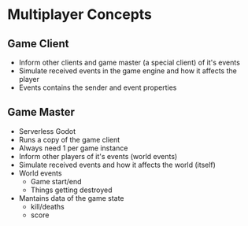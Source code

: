 # Multiplayer Concepts

## Game Client

- Inform other clients and game master (a special client) of it's events
- Simulate received events in the game engine and how it affects the player
- Events contains the sender and event properties

## Game Master

- Serverless Godot
- Runs a copy of the game client
- Always need 1 per game instance
- Inform other players of it's events (world events)
- Simulate received events and how it affects the world (itself)
- World events
  - Game start/end
  - Things getting destroyed
- Mantains data of the game state
  - kill/deaths
  - score
